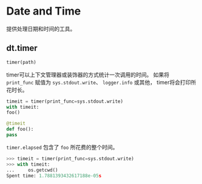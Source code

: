 # Date and Time

提供处理日期和时间的工具。


## dt.timer
```python
timer(path)
```

timer可以上下文管理器或装饰器的方式统计一次调用的时间。
如果将 `print_func` 赋值为 `sys.stdout.write`、 `logger.info` 或其他，
timer将会打印所花时长。

```python
timeit = timer(print_func=sys.stdout.write)
with timeit:
foo()

@timeit
def foo():
pass
```

`timer.elapsed` 包含了 `foo` 所花费的整个时间。

```python
>>> timeit = timer(print_func=sys.stdout.write)
>>> with timeit:
...     os.getcwd()
Spent time: 1.7881393432617188e-05s
```
